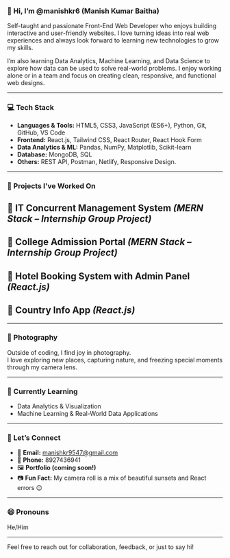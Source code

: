 ### 👋 Hi, I’m @manishkr6 (Manish Kumar Baitha)

Self-taught and passionate Front-End Web Developer who enjoys building interactive and user-friendly
websites. I love turning ideas into real web experiences and always look forward to learning new
technologies to grow my skills.

I’m also learning Data Analytics, Machine Learning, and Data Science to explore how data can be used to
solve real-world problems. I enjoy working alone or in a team and focus on creating clean, responsive,
and functional web designs.  

---

### 💻 Tech Stack

- **Languages & Tools:** HTML5, CSS3, JavaScript (ES6+), Python, Git, GitHub, VS Code
- **Frontend:** React.js, Tailwind CSS, React Router, React Hook Form
- **Data Analytics & ML:** Pandas, NumPy, Matplotlib, Scikit-learn
- **Database:** MongoDB, SQL
- **Others:** REST API, Postman, Netlify, Responsive Design.

---

### 🚀 Projects I've Worked On

🔹 **IT Concurrent Management System** *(MERN Stack – Internship Group Project)* 
---

🔹 **College Admission Portal** *(MERN Stack – Internship Group Project)*  
---

🔹 **Hotel Booking System with Admin Panel** *(React.js)*  
---

🔹 **Country Info App** *(React.js)*  
---

---

### 📸 Photography

Outside of coding, I find joy in photography.  
I love exploring new places, capturing nature, and freezing special moments through my camera lens.

---

### 🌱 Currently Learning

- Data Analytics & Visualization
- Machine Learning & Real-World Data Applications  

---

### 🤝 Let’s Connect

- 📧 **Email:** manishkr9547@gmail.com  
- 📱 **Phone:** 8927436941  
- 🖼️ **Portfolio (coming soon!)**  
- 📷 **Fun Fact:** My camera roll is a mix of beautiful sunsets and React errors 😉

---

### 😄 Pronouns

He/Him

---

Feel free to reach out for collaboration, feedback, or just to say hi!

<!---
manishkr6/manishkr6 is a ✨ special ✨ repository because its `README.md` (this file) appears on your GitHub profile.
You can click the Preview link to take a look at your changes.
--->
